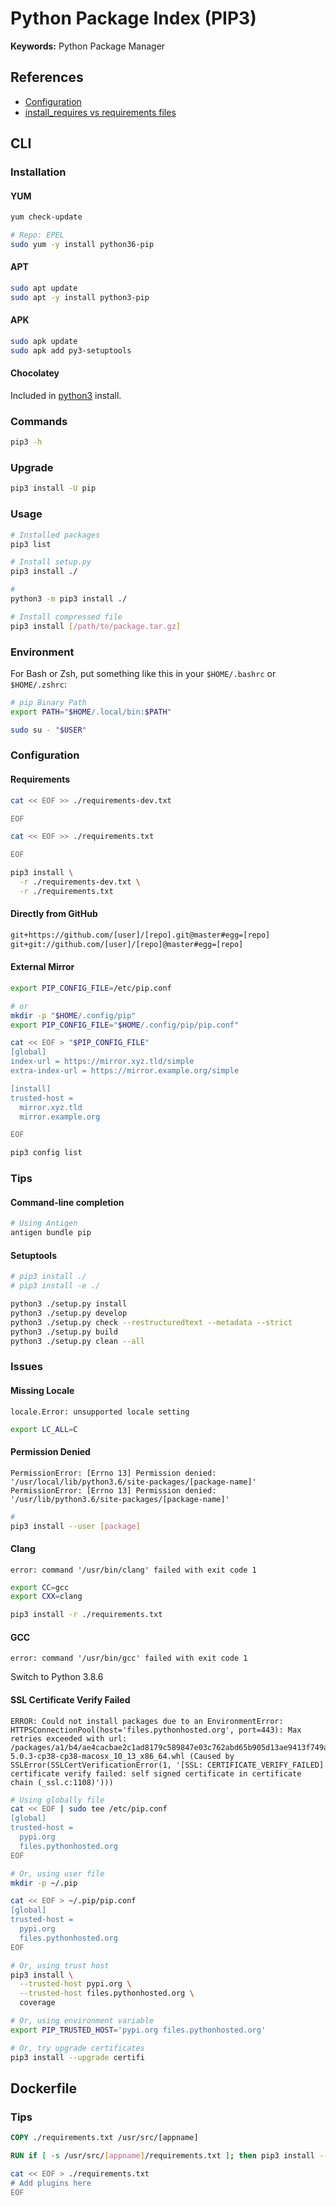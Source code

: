 # Python Package Index (PIP3)

**Keywords:** Python Package Manager

## References

- [Configuration](https://pip.pypa.io/en/stable/user_guide/#configuration)
- [install_requires vs requirements files](https://packaging.python.org/discussions/install-requires-vs-requirements/)

## CLI

### Installation

#### YUM

```sh
yum check-update

# Repo: EPEL
sudo yum -y install python36-pip
```

#### APT

```sh
sudo apt update
sudo apt -y install python3-pip
```

#### APK

```sh
sudo apk update
sudo apk add py3-setuptools
```

#### Chocolatey

Included in [python3](/python/python3.md#chocolatey) install.

### Commands

```sh
pip3 -h
```

### Upgrade

```sh
pip3 install -U pip
```

### Usage

```sh
# Installed packages
pip3 list

# Install setup.py
pip3 install ./

#
python3 -m pip3 install ./

# Install compressed file
pip3 install [/path/to/package.tar.gz]
```

### Environment

For Bash or Zsh, put something like this in your `$HOME/.bashrc` or `$HOME/.zshrc`:

```sh
# pip Binary Path
export PATH="$HOME/.local/bin:$PATH"
```

```sh
sudo su - "$USER"
```

### Configuration

#### Requirements

```sh
cat << EOF >> ./requirements-dev.txt

EOF

cat << EOF >> ./requirements.txt

EOF
```

```sh
pip3 install \
  -r ./requirements-dev.txt \
  -r ./requirements.txt
```

#### Directly from GitHub

```txt
git+https://github.com/[user]/[repo].git@master#egg=[repo]
git+git://github.com/[user]/[repo]@master#egg=[repo]
```

#### External Mirror

```sh
export PIP_CONFIG_FILE=/etc/pip.conf

# or
mkdir -p "$HOME/.config/pip"
export PIP_CONFIG_FILE="$HOME/.config/pip/pip.conf"
```

```sh
cat << EOF > "$PIP_CONFIG_FILE"
[global]
index-url = https://mirror.xyz.tld/simple
extra-index-url = https://mirror.example.org/simple

[install]
trusted-host =
  mirror.xyz.tld
  mirror.example.org

EOF
```

```sh
pip3 config list
```

### Tips

#### Command-line completion

```sh
# Using Antigen
antigen bundle pip
```

#### Setuptools

```sh
# pip3 install ./
# pip3 install -e ./

python3 ./setup.py install
python3 ./setup.py develop
python3 ./setup.py check --restructuredtext --metadata --strict
python3 ./setup.py build
python3 ./setup.py clean --all
```

### Issues

#### Missing Locale

```log
locale.Error: unsupported locale setting
```

```sh
export LC_ALL=C
```

#### Permission Denied

```log
PermissionError: [Errno 13] Permission denied: '/usr/local/lib/python3.6/site-packages/[package-name]'
PermissionError: [Errno 13] Permission denied: '/usr/lib/python3.6/site-packages/[package-name]'
```

```sh
#
pip3 install --user [package]
```

<!-- #### Package Finder

```log
ImportError: cannot import name 'PackageFinder' from 'pip._internal.index' (/usr/lib/python3.8/site-packages/pip/_internal/index/__init__.py)
```

```sh
python3 -m ensurepip --upgrade
``` -->

#### Clang

```log
error: command '/usr/bin/clang' failed with exit code 1
```

```sh
export CC=gcc
export CXX=clang

pip3 install -r ./requirements.txt
```

#### GCC

```log
error: command '/usr/bin/gcc' failed with exit code 1
```

Switch to Python 3.8.6

#### SSL Certificate Verify Failed

```log
ERROR: Could not install packages due to an EnvironmentError: HTTPSConnectionPool(host='files.pythonhosted.org', port=443): Max retries exceeded with url: /packages/a1/b4/ae4cacbae2c1ad8179c589847e03c762abd65b905d13ae9413f749a71591/coverage-5.0.3-cp38-cp38-macosx_10_13_x86_64.whl (Caused by SSLError(SSLCertVerificationError(1, '[SSL: CERTIFICATE_VERIFY_FAILED] certificate verify failed: self signed certificate in certificate chain (_ssl.c:1108)')))
```

```sh
# Using globally file
cat << EOF | sudo tee /etc/pip.conf
[global]
trusted-host =
  pypi.org
  files.pythonhosted.org
EOF

# Or, using user file
mkdir -p ~/.pip

cat << EOF > ~/.pip/pip.conf
[global]
trusted-host =
  pypi.org
  files.pythonhosted.org
EOF

# Or, using trust host
pip3 install \
  --trusted-host pypi.org \
  --trusted-host files.pythonhosted.org \
  coverage

# Or, using environment variable
export PIP_TRUSTED_HOST='pypi.org files.pythonhosted.org'
```

```sh
# Or, try upgrade certificates
pip3 install --upgrade certifi
```

## Dockerfile

### Tips

```Dockerfile
COPY ./requirements.txt /usr/src/[appname]

RUN if [ -s /usr/src/[appname]/requirements.txt ]; then pip3 install --no-cache-dir -r /usr/src/[appname]/requirements.txt; fi
```

```sh
cat << EOF > ./requirements.txt
# Add plugins here
EOF
```
